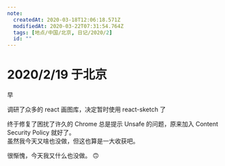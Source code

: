 ```yaml
---
note:
  createdAt: 2020-03-18T12:06:18.571Z
  modifiedAt: 2020-03-22T07:31:54.764Z
  tags: [地点/中国/北京, 日记/2020/2]
  id: ""
---
```


# 2020/2/19 于北京

<!-- @timer "date":"Wed Feb 19 2020 08:37:12 GMT+0800 (CST) -->

早

<!-- @timer "date":"Wed Feb 19 2020 11:14:18 GMT+0800 (China Standard Time)","duration":"about 3 hours -->

调研了众多的 react 画图库，决定暂时使用 react-sketch 了

<!-- @timer "date":"Wed Feb 19 2020 18:59:07 GMT+0800 (China Standard Time)","duration":"about 8 hours -->

终于修复了困扰了许久的 Chrome 总是提示 Unsafe 的问题，原来加入 Content Security Policy 就好了。  
虽然我今天又啥也没做，但这也算是一大收获吧。

<!-- @timer "date":"Wed Feb 19 2020 21:25:10 GMT+0800 (China Standard Time)","duration":"about 2 hours -->

很惭愧，今天我又什么也没做。 :upside_down_face:
